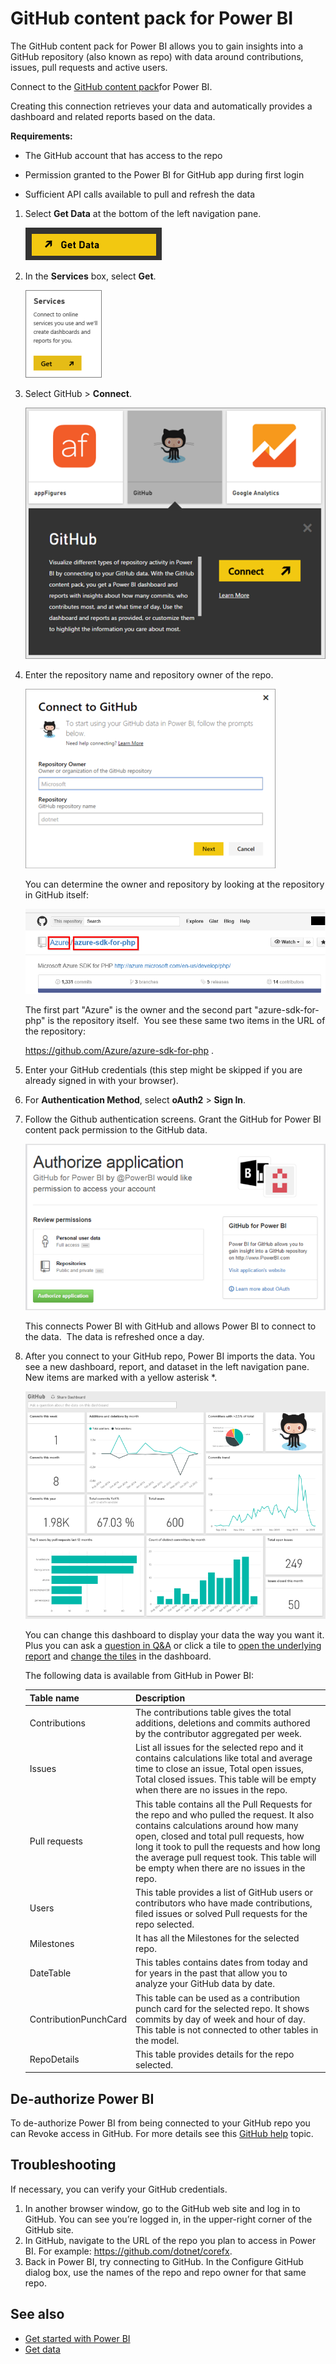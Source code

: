 ﻿<properties 
   pageTitle="GitHub content pack for Power BI"
   description="GitHub content pack for Power BI"
   services="powerbi" 
   documentationCenter="" 
   authors="v-anpasi" 
   manager="mblythe" 
   editor=""
   tags=""/>
 
<tags
   ms.service="powerbi"
   ms.devlang="NA"
   ms.topic="article"
   ms.tgt_pltfrm="NA"
   ms.workload="powerbi"
   ms.date="09/28/2015"
   ms.author="v-anpasi"/>
# GitHub content pack for Power BI

The GitHub content pack for Power BI allows you to gain insights into a GitHub repository (also known as repo) with data around contributions, issues, pull requests and active users.

Connect to the [GitHub content pack](https://app.powerbi.com/getdata/services/github)for Power BI.

Creating this connection retrieves your data and automatically provides a dashboard and related reports based on the data.

**Requirements:**

-   The GitHub account that has access to the repo

-   Permission granted to the Power BI for GitHub app during first login

-    Sufficient API calls available to pull and refresh the data﻿
 

1.  Select **Get Data** at the bottom of the left navigation pane.

	![](media/powerbi-content-pack-github/PBI_GetData.png) 

2.  In the **Services** box, select **Get**.

    ![](media/powerbi-content-pack-github/PBI_GetServices.png) 

3.  Select GitHub \> **Connect**. 

    ![](media/powerbi-content-pack-github/PB_GithubConnect.png)

4.  Enter the repository name and repository owner of the repo.

    ![](media/powerbi-content-pack-github/PBI_Github1.png)

    You can determine the owner and repository by looking at the repository in GitHub itself:

    ![](media/powerbi-content-pack-github/Github_OwnerRepo.png)

    The first part "Azure" is the owner and the second part "azure-sdk-for-php" is the repository itself.  You see these same two items in the URL of the repository:

    <https://github.com/Azure/azure-sdk-for-php> .

5.  Enter your GitHub credentials (this step might be skipped if you are already signed in with your browser). 

6.  For **Authentication Method**, select **oAuth2** \> **Sign In**. 

7.  Follow the Github authentication screens. Grant the GitHub for Power BI content pack permission to the GitHub data.

    ![](media/powerbi-content-pack-github/Github_Authorize.png)

    This connects Power BI with GitHub and allows Power BI to connect to the data.  The data is refreshed once a day.

8.  After you connect to your GitHub repo, Power BI imports the data. You see a new dashboard, report, and dataset in the left navigation pane. New items are marked with a yellow asterisk \*.

    ![](media/powerbi-content-pack-github/PBI_GithubDash.png)
	
	You can change this dashboard to display your data the way you want it. Plus you can ask a [question in Q&A](http://support.powerbi.com/knowledgebase/articles/474566) or click a tile to [open the underlying report](http://support.powerbi.com/knowledgebase/articles/425669) and [change the tiles](http://support.powerbi.com/knowledgebase/articles/424878) in the dashboard. 
	 
	The following data is available from GitHub in Power BI:     
	
	|Table name|Description|
	|---|---|
	|Contributions|The contributions table gives the total additions, deletions and commits authored by the contributor aggregated per week.|
	|Issues|List all issues for the selected repo and it contains calculations like total and average time to close an issue, Total open issues,  Total closed issues. This table will be empty when there are no issues in the repo.|
	|Pull requests|This table contains all the Pull Requests for the repo and who pulled the request. It also contains calculations around how many open, closed and total pull requests, how long it took to pull the requests and how long the average pull request took. This table will be empty when there are no issues in the repo.|
	|Users|This table provides a list of GitHub users or contributors who have made contributions, filed issues or solved Pull requests for the repo selected.|
	|Milestones|It has all the Milestones for the selected repo.|
	|DateTable|This tables contains dates from today and for years in the past that allow you to analyze your GitHub data by date.|
	|ContributionPunchCard|This table can be used as a contribution punch card for the selected repo. It shows commits by day of week and hour of day. This table is not connected to other tables in the model.|
	|RepoDetails|This table provides details for the repo selected.|

## De-authorize Power BI
To de-authorize Power BI from being connected to your GitHub repo you can Revoke access in GitHub. For more details see this [GitHub help](https://help.github.com/articles/keeping-your-ssh-keys-and-application-access-tokens-safe/#reviewing-your-authorized-applications-oauth) topic.

## Troubleshooting
If necessary, you can verify your GitHub credentials.
1. In another browser window, go to the GitHub web site and log in to GitHub. You can see you’re logged in, in the upper-right corner of the GitHub site.  
2. In GitHub, navigate to the URL of the repo you plan to access in Power BI. For example: https://github.com/dotnet/corefx.
3. Back in Power BI, try connecting to GitHub. In the Configure GitHub dialog box, use the names of the repo and repo owner for that same repo.

## See also
- [Get started with Power BI](http://support.powerbi.com/knowledgebase/articles/430814)
- [Get data](http://support.powerbi.com/knowledgebase/topics/63369-get-data)
